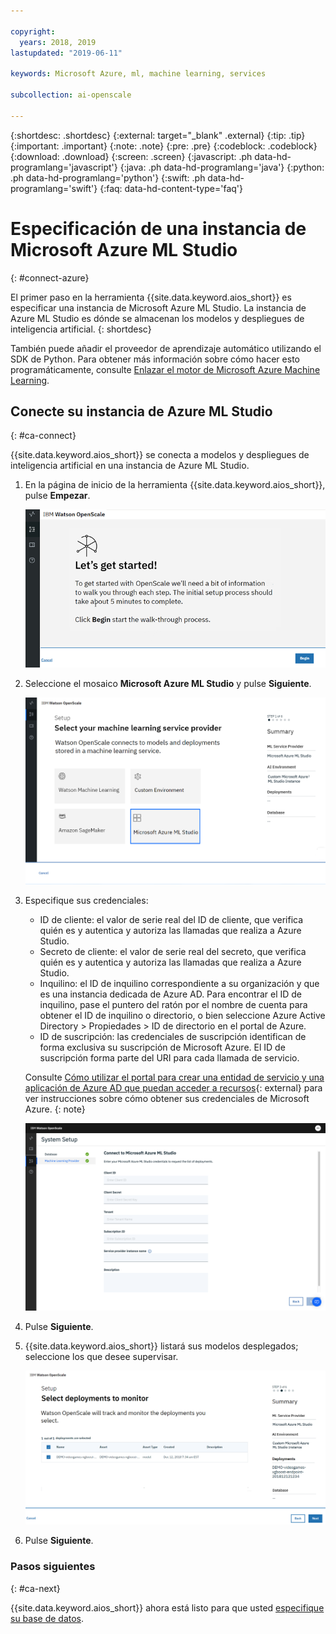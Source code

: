 ```yaml
---

copyright:
  years: 2018, 2019
lastupdated: "2019-06-11"

keywords: Microsoft Azure, ml, machine learning, services

subcollection: ai-openscale

---
```


{:shortdesc: .shortdesc}
{:external: target="_blank" .external}
{:tip: .tip}
{:important: .important}
{:note: .note}
{:pre: .pre}
{:codeblock: .codeblock}
{:download: .download}
{:screen: .screen}
{:javascript: .ph data-hd-programlang='javascript'}
{:java: .ph data-hd-programlang='java'}
{:python: .ph data-hd-programlang='python'}
{:swift: .ph data-hd-programlang='swift'}
{:faq: data-hd-content-type='faq'}

# Especificación de una instancia de Microsoft Azure ML Studio
{: #connect-azure}

El primer paso en la herramienta {{site.data.keyword.aios_short}} es especificar una instancia de Microsoft Azure ML Studio. La instancia de Azure ML Studio es dónde se almacenan los modelos y despliegues de inteligencia artificial.
{: shortdesc}

También puede añadir el proveedor de aprendizaje automático utilizando el SDK de Python. Para obtener más información sobre cómo hacer esto programáticamente, consulte [Enlazar el motor de Microsoft Azure Machine Learning](/docs/services/ai-openscale?topic=ai-openscale-cml-connect#cml-azbind).

## Conecte su instancia de Azure ML Studio
{: #ca-connect}

{{site.data.keyword.aios_short}} se conecta a modelos y despliegues de inteligencia artificial en una instancia de Azure ML Studio.

1.  En la página de inicio de la herramienta {{site.data.keyword.aios_short}}, pulse **Empezar**.

    ![Página de inicio](images/gs-config-start.png)

1.  Seleccione el mosaico **Microsoft Azure ML Studio** y pulse **Siguiente**.

    ![Seleccionar Azure ML Studio](images/connect-azure.png)

1.  Especifique sus credenciales:

    - ID de cliente: el valor de serie real del ID de cliente, que verifica quién es y autentica y autoriza las llamadas que realiza a Azure Studio.
    - Secreto de cliente: el valor de serie real del secreto, que verifica quién es y autentica y autoriza las llamadas que realiza a Azure Studio.
    - Inquilino: el ID de inquilino correspondiente a su organización y que es una instancia dedicada de Azure AD. Para encontrar el ID de inquilino, pase el puntero del ratón por el nombre de cuenta para obtener el ID de inquilino o directorio, o bien seleccione Azure Active Directory > Propiedades > ID de directorio en el portal de Azure.
    - ID de suscripción: las credenciales de suscripción identifican de forma exclusiva su suscripción de Microsoft Azure. El ID de suscripción forma parte del URI para cada llamada de servicio.

    Consulte [Cómo utilizar el
portal para crear una entidad de servicio y una aplicación de Azure AD que puedan acceder a recursos](https://docs.microsoft.com/en-us/azure/active-directory/develop/howto-create-service-principal-portal){: external} para ver instrucciones sobre
cómo obtener sus credenciales de Microsoft Azure.
    {: note}

    ![Especificar credenciales de Azure ML Studio](images/connect-azure-cred.png)

1.  Pulse **Siguiente**.

1.  {{site.data.keyword.aios_short}} listará sus modelos desplegados; seleccione los que desee supervisar.

    ![Seleccionar modelos desplegados de MS Azure](images/connect-azure-deploys.png)

1.  Pulse **Siguiente**.

### Pasos siguientes
{: #ca-next}

{{site.data.keyword.aios_short}} ahora está listo para que usted [especifique su base de datos](/docs/services/ai-openscale?topic=ai-openscale-connect-db#connect-db).
